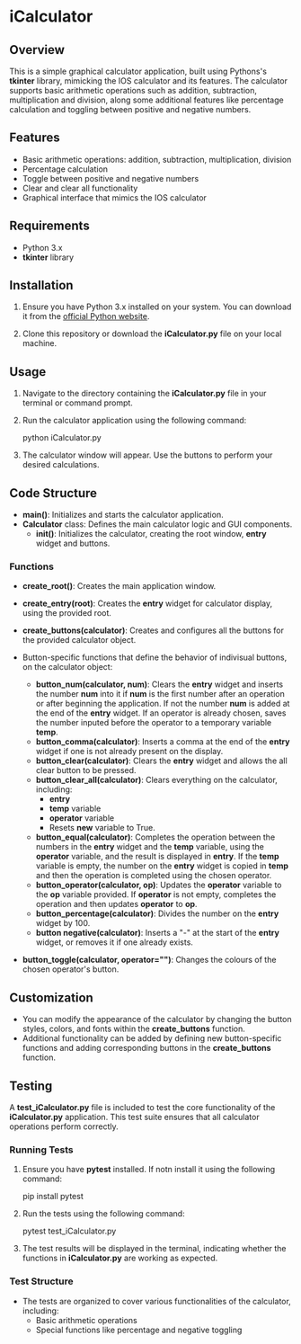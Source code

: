 # iCalculator

## Overview

This is a simple graphical calculator application, built using Pythons's **tkinter** library, mimicking the IOS calculator and its features. The calculator supports basic arithmetic operations such as addition, subtraction, multiplication and division, along some additional features like percentage calculation and toggling between positive and negative numbers.

## Features

- Basic arithmetic operations: addition, subtraction, multiplication, division
- Percentage calculation
- Toggle between positive and negative numbers
- Clear and clear all functionality
- Graphical interface that mimics the IOS calculator

## Requirements

- Python 3.x
- **tkinter** library

## Installation

1. Ensure you have Python 3.x installed on your system. You can download it from the [official Python website](https://www.python.org/).

2. Clone this repository or download the **iCalculator.py** file on your local machine.

## Usage

1. Navigate to the directory containing the **iCalculator.py** file in your terminal or command prompt.

2. Run the calculator application using the following command:

    python iCalculator.py

3. The calculator window will appear. Use the buttons to perform your desired calculations.

## Code Structure

- **main()**: Initializes and starts the calculator application.
- **Calculator** class: Defines the main calculator logic and GUI components.
    - **__init__()**: Initializes the calculator, creating the root window, **entry** widget and buttons.

### Functions

- **create_root()**: Creates the main application window.
- **create_entry(root)**: Creates the **entry** widget for calculator display, using the provided root.
- **create_buttons(calculator)**: Creates and configures all the buttons for the provided calculator object.
- Button-specific functions that define the behavior of indivisual buttons, on the calculator object:

    - **button_num(calculator, num)**: Clears the **entry** widget and inserts the number **num** into it if **num** is the first number after an operation or after beginning the  application. If not the number **num** is added at the end of the **entry** widget. If an operator is already chosen, saves the number inputed before the operator to a temporary variable **temp**.
    - **button_comma(calculator)**: Inserts a comma at the end of the **entry** widget if one is not already present on the display.
    - **button_clear(calculator)**: Clears the **entry** widget and allows the all clear button to be pressed.
    - **button_clear_all(calculator)**: Clears everything on the calculator, including: 
        - **entry**
        - **temp** variable
        - **operator** variable
        - Resets **new** variable to True.
    - **button_equal(calculator)**: Completes the operation between the numbers in the **entry** widget and the **temp** variable, using the **operator** variable, and the result is displayed in **entry**. If the **temp** variable is empty, the number on the **entry** widget is copied in **temp** and then the operation is completed using the chosen operator.
    - **button_operator(calculator, op)**: Updates the **operator** variable to the **op** variable provided. If **operator** is not empty, completes the operation and then updates **operator** to **op**.
    - **button_percentage(calculator)**: Divides the number on the **entry** widget by 100.
    - **button negative(calculator)**: Inserts a "-" at the start of the **entry** widget, or removes it if one already exists.
- **button_toggle(calculator, operator="")**: Changes the colours of the chosen operator's button.

## Customization

- You can modify the appearance of the calculator by changing the button styles, colors, and fonts within the **create_buttons** function.
- Additional functionality can be added by defining new button-specific functions and adding corresponding buttons in the **create_buttons** function.

## Testing

A **test_iCalculator.py** file is included to test the core functionality of the **iCalculator.py** application. This test suite ensures that all calculator operations perform correctly.

### Running Tests 

1. Ensure you have **pytest** installed. If notn install it using the following command:

    pip install pytest

2. Run the tests using the following command:

    pytest test_iCalculator.py

3. The test results will be displayed in the terminal, indicating whether the functions in **iCalculator.py** are working as expected.

### Test Structure

- The tests are organized to cover various functionalities of the calculator, including:
    - Basic arithmetic operations
    - Special functions like percentage and negative toggling